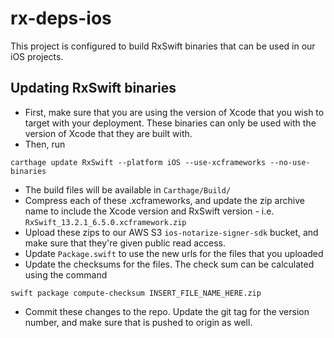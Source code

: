 # rx-deps-ios

This project is configured to build RxSwift binaries that can be used in our iOS projects.

## Updating RxSwift binaries
* First, make sure that you are using the version of Xcode that you wish to target with your deployment. These binaries can only be used with the version of Xcode that they are built with.
* Then, run
```
carthage update RxSwift --platform iOS --use-xcframeworks --no-use-binaries
```
* The build files will be available in `Carthage/Build/`
* Compress each of these .xcframeworks, and update the zip archive name to include the Xcode version and RxSwift version - i.e. `RxSwift_13.2.1_6.5.0.xcframework.zip` 
* Upload these zips to our AWS S3 `ios-notarize-signer-sdk` bucket, and make sure that they're given public read access.
* Update `Package.swift` to use the new urls for the files that you uploaded
* Update the checksums for the files. The check sum can be calculated using the command
```
swift package compute-checksum INSERT_FILE_NAME_HERE.zip
```
* Commit these changes to the repo. Update the git tag for the version number, and make sure that is pushed to origin as well.
